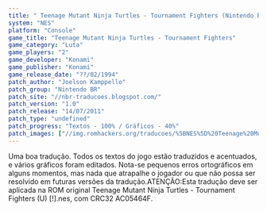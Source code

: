 ```yaml
---
title: " Teenage Mutant Ninja Turtles - Tournament Fighters (Nintendo BR)"
system: "NES"
platform: "Console"
game_title: "Teenage Mutant Ninja Turtles - Tournament Fighters"
game_category: "Luta"
game_players: "2"
game_developer: "Konami"
game_publisher: "Konami"
game_release_date: "??/02/1994"
patch_author: "Joelson Kamppello"
patch_group: "Nintendo BR"
patch_site: "//nbr-traducoes.blogspot.com/"
patch_version: "1.0"
patch_release: "14/07/2011"
patch_type: "undefined"
patch_progress: "Textos - 100% / Gráficos - 40%"
patch_images: ["//img.romhackers.org/traducoes/%5BNES%5D%20Teenage%20Mutant%20Ninja%20Turtles%20-%20Tournament%20Fighters%20-%20Nintendo%20BR%20-%201.png","//img.romhackers.org/traducoes/%5BNES%5D%20Teenage%20Mutant%20Ninja%20Turtles%20-%20Tournament%20Fighters%20-%20Nintendo%20BR%20-%202.png","//img.romhackers.org/traducoes/%5BNES%5D%20Teenage%20Mutant%20Ninja%20Turtles%20-%20Tournament%20Fighters%20-%20Nintendo%20BR%20-%203.png"]
---
```

Uma boa tradução. Todos os textos do jogo estão traduzidos e acentuados, e vários gráficos foram editados. Nota-se pequenos erros ortográficos em alguns momentos, mas nada que atrapalhe o jogador ou que não possa ser resolvido em futuras versões da tradução.ATENÇÃO:Esta tradução deve ser aplicada na ROM original Teenage Mutant Ninja Turtles - Tournament Fighters (U) [!].nes, com CRC32 AC05464F.